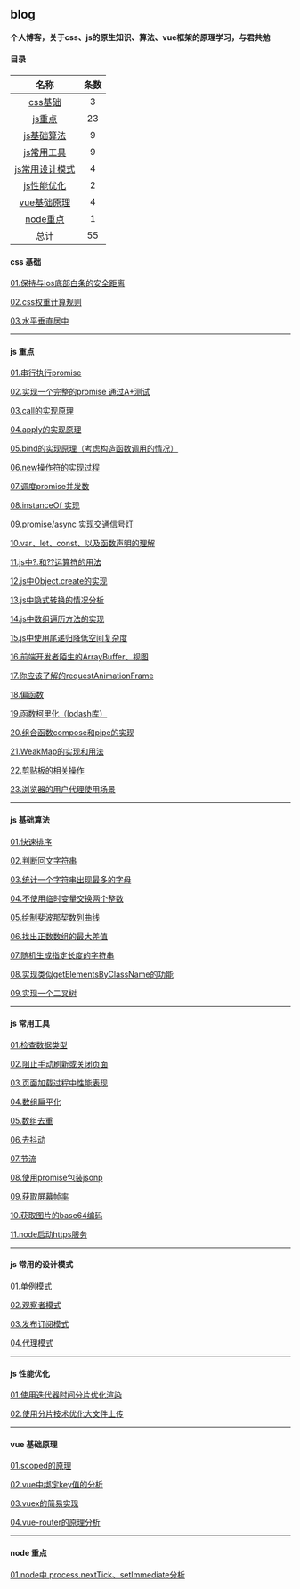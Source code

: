## blog 
**个人博客，关于css、js的原生知识、算法、vue框架的原理学习，与君共勉**

#### 目录

|  名称 | 条数  |
| :--------------------: | :--: |
| [css基础]( #css)  |  3  |
| [js重点](#js1)     |  23  |
| [js基础算法](#js2)   |  9   |
| [js常用工具](#js3)   |  9  |
| [js常用设计模式](#js4) |  4   |
| [js性能优化](#js5)   |  2  |
| [vue基础原理](#vue)   |  4   |
| [node重点](#node)    |  1   |
| 总计          |  55  |

#### <p id='css'>css 基础</p>

[01.保持与ios底部白条的安全距离](https://github.com/codeWen666/blogs-js/tree/main/src/css/01-apple.md)

[02.css权重计算规则](https://github.com/codeWen666/blogs-js/tree/main/src/css/02-power.md)

[03.水平垂直居中](https://github.com/codeWen666/blogs-js/tree/main/src/css/03-center.md)

___

#### <p id='js1'>js 重点</p>

[01.串行执行promise](https://github.com/codeWen666/blogs-js/tree/main/src/origin/01-sequence.md)

[02.实现一个完整的promise 通过A+测试](https://github.com/codeWen666/blogs-js/tree/main/src/origin/02-promise.md)

[03.call的实现原理](https://github.com/codeWen666/blogs-js/tree/main/src/origin/03-call.md)

[04.apply的实现原理](https://github.com/codeWen666/blogs-js/tree/main/src/origin/04-apply.md)

[05.bind的实现原理（考虑构造函数调用的情况）](https://github.com/codeWen666/blogs-js/tree/main/src/origin/05-bind.md)

[06.new操作符的实现过程](https://github.com/codeWen666/blogs-js/tree/main/src/origin/06-new.md)

[07.调度promise并发数](https://github.com/codeWen666/blogs-js/tree/main/src/origin/07-dispatch.md)

[08.instanceOf 实现](https://github.com/codeWen666/blogs-js/tree/main/src/origin/08-instanceOf.md)

[09.promise/async 实现交通信号灯](https://github.com/codeWen666/blogs-js/tree/main/src/origin/09-light.md)

[10.var、let、const、以及函数声明的理解](https://blog.csdn.net/weixin_43601527/article/details/121154133?spm=1001.2014.3001.5501)

[11.js中?.和??运算符的用法](https://github.com/codeWen666/blogs-js/tree/main/src/origin/10-operator.md)

[12.js中Object.create的实现](https://github.com/codeWen666/blogs-js/tree/main/src/origin/11-create.md)

[13.js中隐式转换的情况分析](https://github.com/codeWen666/blogs-js/tree/main/src/origin/13-false.md)

[14.js中数组遍历方法的实现](https://github.com/codeWen666/blogs-js/tree/main/src/origin/14-array.md)

[15.js中使用尾递归降低空间复杂度](https://github.com/codeWen666/blogs-js/tree/main/src/origin/15-recursion.md)

[16.前端开发者陌生的ArrayBuffer、视图](https://github.com/codeWen666/blogs-js/tree/main/src/origin/16-dataView.md)

[17.你应该了解的requestAnimationFrame](https://github.com/codeWen666/blogs-js/tree/main/src/origin/17-raf.md)

[18.偏函数](https://github.com/codeWen666/blogs-js/tree/main/src/origin/18-pianFun.md)

[19.函数柯里化（lodash库）](https://github.com/codeWen666/blogs-js/tree/main/src/origin/19-curry.md)

[20.组合函数compose和pipe的实现](https://github.com/codeWen666/blogs-js/tree/main/src/origin/20-compose.md)

[21.WeakMap的实现和用法](https://github.com/codeWen666/blogs-js/tree/main/src/origin/21-weakMap.md)

[22.剪贴板的相关操作](https://github.com/codeWen666/blogs-js/tree/main/src/origin/22-clipBoard.md)

[23.浏览器的用户代理使用场景](https://github.com/codeWen666/blogs-js/tree/main/src/origin/23-userAgent.md)

___

#### <p id='js2'>js 基础算法</p>

[01.快速排序](https://github.com/codeWen666/blogs-js/tree/main/src/algorithm/01-quickSort.md)

[02.判断回文字符串](https://github.com/codeWen666/blogs-js/tree/main/src/algorithm/01-quickSort.md)

[03.统计一个字符串出现最多的字母](https://github.com/codeWen666/blogs-js/tree/main/src/algorithm/01-quickSort.md)

[04.不使用临时变量交换两个整数](https://github.com/codeWen666/blogs-js/tree/main/src/algorithm/01-quickSort.md)

[05.绘制斐波那契数列曲线](https://github.com/codeWen666/blogs-js/tree/main/src/algorithm/01-quickSort.md)

[06.找出正数数组的最大差值](https://github.com/codeWen666/blogs-js/tree/main/src/algorithm/01-quickSort.md)

[07.随机生成指定长度的字符串](https://github.com/codeWen666/blogs-js/tree/main/src/algorithm/01-quickSort.md)

[08.实现类似getElementsByClassName的功能](https://github.com/codeWen666/blogs-js/tree/main/src/algorithm/01-quickSort.md)

[09.实现一个二叉树](https://github.com/codeWen666/blogs-js/tree/main/src/algorithm/01-quickSort.md)
___

#### <p id='js3'>js 常用工具</p>

[01.检查数据类型](https://github.com/codeWen666/blogs-js/tree/main/src/utils/01-type.md)

[02.阻止手动刷新或关闭页面](https://github.com/codeWen666/blogs-js/tree/main/src/utils/02-prevent.md)

[03.页面加载过程中性能表现](https://github.com/codeWen666/blogs-js/tree/main/src/utils/03-performance.md)

[04.数组扁平化](https://github.com/codeWen666/blogs-js/tree/main/src/utils/04-flat.md)

[05.数组去重](https://github.com/codeWen666/blogs-js/tree/main/src/utils/05-unique.md)

[06.去抖动](https://github.com/codeWen666/blogs-js/tree/main/src/utils/06-debounce.md)

[07.节流](https://github.com/codeWen666/blogs-js/tree/main/src/utils/07-throttle.md)

[08.使用promise包装jsonp](https://github.com/codeWen666/blogs-js/tree/main/src/utils/08-jsonp.md)

[09.获取屏幕帧率](https://github.com/codeWen666/blogs-js/tree/main/src/utils/09-fps.md)

[10.获取图片的base64编码](https://github.com/codeWen666/blogs-js/tree/main/src/utils/10-base64.md)

[11.node启动https服务](https://github.com/codeWen666/blogs-js/tree/main/src/utils/10-base64.md)

___

#### <p id='js4'>js 常用的设计模式</p>

[01.单例模式](https://github.com/codeWen666/blogs-js/tree/main/src/design/01-singleton.md)

[02.观察者模式](https://github.com/codeWen666/blogs-js/tree/main/src/performence/01-divideTime.md)

[03.发布订阅模式](https://github.com/codeWen666/blogs-js/tree/main/src/performence/01-divideTime.md)

[04.代理模式](https://github.com/codeWen666/blogs-js/tree/main/src/performence/01-divideTime.md)

___

#### <p id='js5'>js 性能优化</p>

[01.使用迭代器时间分片优化渲染](https://github.com/codeWen666/blogs-js/tree/main/src/performence/01-divideTime.md)

[02.使用分片技术优化大文件上传](https://github.com/codeWen666/blogs-js/tree/main/src/performence/01-divideTime.md)

___

#### <p id='vue'>vue 基础原理</p>

[01.scoped的原理](https://github.com/codeWen666/blogs-js/tree/main/src/vue/01-scoped.md)

[02.vue中绑定key值的分析](https://blog.csdn.net/weixin_43601527/article/details/121246362)

[03.vuex的简易实现](https://blog.csdn.net/weixin_43601527/article/details/121246362)

[04.vue-router的原理分析](https://blog.csdn.net/weixin_43601527/article/details/121246362)

___

#### <p id='node'>node 重点</p>

[01.node中 process.nextTick、setImmediate分析](https://github.com/codeWen666/blogs-js/tree/main/src/node/01-async.md)